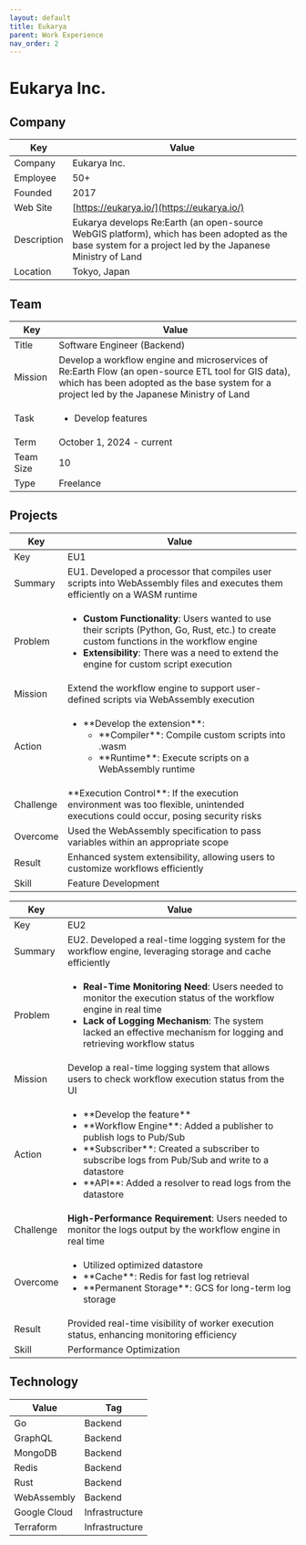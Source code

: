 ```yaml
---
layout: default
title: Eukarya
parent: Work Experience
nav_order: 2
---
```


# Eukarya Inc.

## Company

| Key         | Value                                                                                                                                                           |
| ----------- | --------------------------------------------------------------------------------------------------------------------------------------------------------------- |
| Company     | Eukarya Inc.                                                                                                                                                    |
| Employee    | 50+                                                                                                                                                             |
| Founded     | 2017                                                                                                                                                            |
| Web Site    | [https://eukarya.io/](https://eukarya.io/)                                                                                                              |
| Description | Eukarya develops Re:Earth (an open-source WebGIS platform), which has been adopted as the base system for a project led by the Japanese Ministry of Land |
| Location    | Tokyo, Japan                                                                                                                                                    |

## Team

<table>
  <thead>
    <tr>
      <th>Key</th>
      <th>Value</th>
    </tr>
  </thead>
  <tbody>
    <tr>
      <td>Title</td>
      <td>Software Engineer (Backend)</td>
    </tr>
    <tr>
      <td>Mission</td>
      <td>Develop a workflow engine and microservices of Re:Earth Flow (an open-source ETL tool for GIS data), which has been adopted as the base system for a project led by the Japanese Ministry of Land</td>
    </tr>
    <tr>
      <td>Task</td>
      <td><ul><li>Develop features</li></ul></td>
    </tr>
    <tr>
      <td>Term</td>
      <td>October 1, 2024 - current</td>
    </tr>
    <tr>
      <td>Team Size</td>
      <td>10</td>
    </tr>
    <tr>
      <td>Type</td>
      <td>Freelance</td>
    </tr>
  </tbody>
</table>

## Projects

<table>
  <thead>
    <tr>
      <th>Key</th>
      <th>Value</th>
    </tr>
  </thead>
  <tbody>
    <tr>
      <td>Key</td>
      <td>EU1</td>
    </tr>
    <tr>
      <td>Summary</td>
      <td>EU1. Developed a processor that compiles user scripts into WebAssembly files and executes them efficiently on a WASM runtime</td>
    </tr>
    <tr>
      <td>Problem</td>
      <td><ul><li><strong>Custom Functionality</strong>: Users wanted to use their scripts (Python, Go, Rust, etc.) to create custom functions in the workflow engine</li><li><strong>Extensibility</strong>: There was a need to extend the engine for custom script execution</li></ul></td>
    </tr>
    <tr>
      <td>Mission</td>
      <td>Extend the workflow engine to support user-defined scripts via WebAssembly execution</td>
    </tr>
    <tr>
      <td>Action</td>
      <td><ul><li>**Develop the extension**:
          <ul>
            <li>**Compiler**: Compile custom scripts into .wasm</li>
            <li>**Runtime**: Execute scripts on a WebAssembly runtime</li>
          </ul>
        </li></ul></td>
    </tr>
    <tr>
      <td>Challenge</td>
      <td>**Execution Control**: If the execution environment was too flexible, unintended executions could occur, posing security risks</td>
    </tr>
    <tr>
      <td>Overcome</td>
      <td>Used the WebAssembly specification to pass variables within an appropriate scope</td>
    </tr>
    <tr>
      <td>Result</td>
      <td>Enhanced system extensibility, allowing users to customize workflows efficiently</td>
    </tr>
    <tr>
      <td>Skill</td>
      <td>Feature Development</td>
    </tr>
  </tbody>
</table>

<table>
  <thead>
    <tr>
      <th>Key</th>
      <th>Value</th>
    </tr>
  </thead>
  <tbody>
    <tr>
      <td>Key</td>
      <td>EU2</td>
    </tr>
    <tr>
      <td>Summary</td>
      <td>EU2. Developed a real-time logging system for the workflow engine, leveraging storage and cache efficiently</td>
    </tr>
    <tr>
      <td>Problem</td>
      <td><ul><li><strong>Real-Time Monitoring Need</strong>: Users needed to monitor the execution status of the workflow engine in real time</li><li><strong>Lack of Logging Mechanism</strong>: The system lacked an effective mechanism for logging and retrieving workflow status</li></ul></td>
    </tr>
    <tr>
      <td>Mission</td>
      <td>Develop a real-time logging system that allows users to check workflow execution status from the UI</td>
    </tr>
    <tr>
      <td>Action</td>
      <td><ul><li>**Develop the feature**</li><li>**Workflow Engine**: Added a publisher to publish logs to Pub/Sub</li><li>**Subscriber**: Created a subscriber to subscribe logs from Pub/Sub and write to a datastore</li><li>**API**: Added a resolver to read logs from the datastore</li></ul></td>
    </tr>
    <tr>
      <td>Challenge</td>
      <td><strong>High-Performance Requirement</strong>: Users needed to monitor the logs output by the workflow engine in real time</td>
    </tr>
    <tr>
      <td>Overcome</td>
      <td><ul><li>Utilized optimized datastore</li><li>**Cache**: Redis for fast log retrieval</li><li>**Permanent Storage**: GCS for long-term log storage</li></ul></td>
    </tr>
    <tr>
      <td>Result</td>
      <td>Provided real-time visibility of worker execution status, enhancing monitoring efficiency</td>
    </tr>
    <tr>
      <td>Skill</td>
      <td>Performance Optimization</td>
    </tr>
  </tbody>
</table>

## Technology

| Value        | Tag            |
| ------------ | -------------- |
| Go           | Backend        |
| GraphQL      | Backend        |
| MongoDB      | Backend        |
| Redis        | Backend        |
| Rust         | Backend        |
| WebAssembly  | Backend        |
| Google Cloud | Infrastructure |
| Terraform    | Infrastructure | 